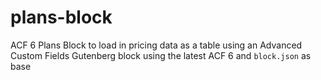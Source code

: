 # plans-block
ACF 6 Plans Block to load in pricing data as a table using an Advanced Custom Fields Gutenberg block using the latest ACF 6 and `block.json` as base
